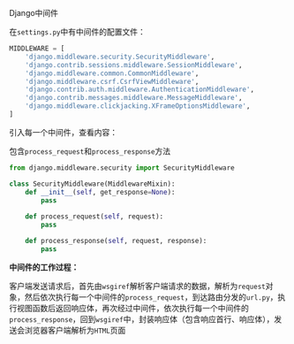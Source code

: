 Django中间件



在`settings.py`中有中间件的配置文件：

```python
MIDDLEWARE = [
    'django.middleware.security.SecurityMiddleware',
    'django.contrib.sessions.middleware.SessionMiddleware',
    'django.middleware.common.CommonMiddleware',
    'django.middleware.csrf.CsrfViewMiddleware',
    'django.contrib.auth.middleware.AuthenticationMiddleware',
    'django.contrib.messages.middleware.MessageMiddleware',
    'django.middleware.clickjacking.XFrameOptionsMiddleware',
]
```

引入每一个中间件，查看内容：

包含`process_request`和`process_response`方法

```python
from django.middleware.security import SecurityMiddleware

class SecurityMiddleware(MiddlewareMixin):
    def __init__(self, get_response=None):
        pass
	
    def process_request(self, request):
        pass

    def process_response(self, request, response):
        pass
```



**中间件的工作过程：**

客户端发送请求后，首先由`wsgiref`解析客户端请求的数据，解析为`request`对象，然后依次执行每一个中间件的`process_request`，到达路由分发的`url.py`，执行视图函数后返回响应体，再次经过中间件，依次执行每一个中间件的`process_response`，回到`wsgiref`中，封装响应体（包含响应首行、响应体），发送会浏览器客户端解析为`HTML`页面